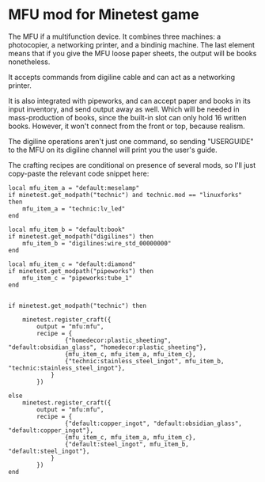 # MFU mod for Minetest game

The MFU if a multifunction device. It combines three machines: a photocopier, a networking printer, and a bindinig machine. The last element means that if you give the MFU loose paper sheets, the output will be books nonetheless.

It accepts commands from digiline cable and can act as a networking printer.

It is also integrated with pipeworks, and can accept paper and books in its input inventory, and send output away as well. Which will be needed in mass-production of books, since the built-in slot can only hold 16 written books. However, it won't connect from the front or top, because realism.

The digiline operations aren't just one command, so sending "USERGUIDE" to the MFU on its digiline channel will print you the user's guide.

The crafting recipes are conditional on presence of several mods, so I'll just copy-paste the relevant code snippet here:

```
local mfu_item_a = "default:meselamp"
if minetest.get_modpath("technic") and technic.mod == "linuxforks" then
	mfu_item_a = "technic:lv_led"
end

local mfu_item_b = "default:book"
if minetest.get_modpath("digilines") then
	mfu_item_b = "digilines:wire_std_00000000"
end

local mfu_item_c = "default:diamond"
if minetest.get_modpath("pipeworks") then
	mfu_item_c = "pipeworks:tube_1"
end


if minetest.get_modpath("technic") then
	
	minetest.register_craft({
		output = "mfu:mfu",
		recipe = {
				{"homedecor:plastic_sheeting", "default:obsidian_glass", "homedecor:plastic_sheeting"},
				{mfu_item_c, mfu_item_a, mfu_item_c},
				{"technic:stainless_steel_ingot", mfu_item_b, "technic:stainless_steel_ingot"},
			}
		})
	
else
	minetest.register_craft({
		output = "mfu:mfu",
		recipe = {
				{"default:copper_ingot", "default:obsidian_glass", "default:copper_ingot"},
				{mfu_item_c, mfu_item_a, mfu_item_c},
				{"default:steel_ingot", mfu_item_b, "default:steel_ingot"},
			}
		})
end

```